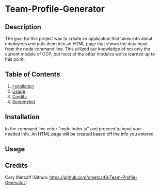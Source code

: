 # Team-Profile-Generator

## Description

The goal for this project was to create an application that takes info about employees and puts them into an HTML page that shows the data input from the node command line. This utilized our knowledge of not only the current module of OOP, but most of the other modules we've learned up to this point. 

## Table of Contents

1. [Installation](#installation)
2. [Usage](#usage)
3. [Credits](#credits)
4. [Screenshot](#screenshot)

## Installation

In the command line enter "node index.js" and proceed to input your needed info. An HTML page will be created based off the info you entered. 

## Usage



## Credits

Cory Metcalf (Github: https://github.com/cmetcalf8/Team-Profile-Generator)